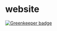 # website

[![Greenkeeper badge](https://badges.greenkeeper.io/Dittly/website.svg)](https://greenkeeper.io/)
